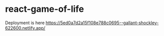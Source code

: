 # react-game-of-life


Deployment is here https://5ed0a7d2a15f108e788c0695--gallant-shockley-622600.netlify.app/

